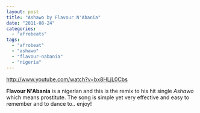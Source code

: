 ```yaml
---
layout: post
title: "Ashawo by Flavour N'Abania"
date: "2011-08-24"
categories: 
  - "afrobeats"
tags: 
  - "afrobeat"
  - "ashawo"
  - "flavour-nabania"
  - "nigeria"
---
```


http://www.youtube.com/watch?v=bx8HLjL0Cbs

**Flavour N'Abania** is a nigerian and this is the remix to his hit single _Ashawo_ which means prostitute. The song is simple yet very effective and easy to remember and to dance to.. enjoy!
